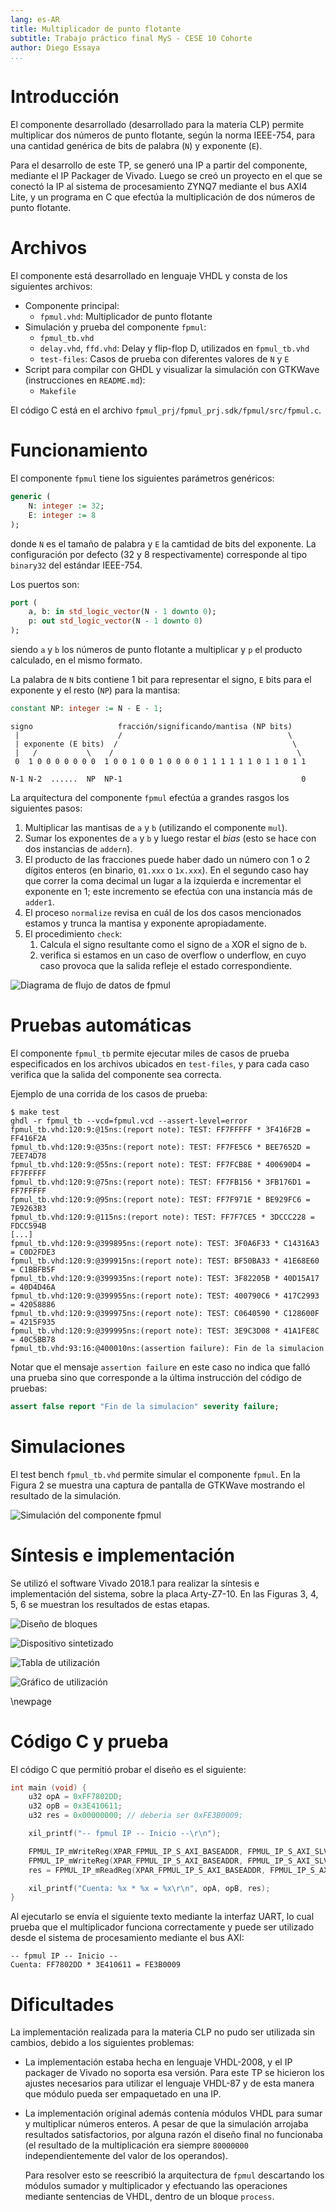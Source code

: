 ```yaml
---
lang: es-AR
title: Multiplicador de punto flotante
subtitle: Trabajo práctico final MyS - CESE 10 Cohorte
author: Diego Essaya
...
```


# Introducción

El componente desarrollado (desarrollado para la materia CLP) permite
multiplicar dos números de punto flotante, según la norma IEEE-754, para una
cantidad genérica de bits de palabra (`N`) y exponente (`E`).

Para el desarrollo de este TP, se generó una IP a partir del componente,
mediante el IP Packager de Vivado. Luego se creó un proyecto en el que se
conectó la IP al sistema de procesamiento ZYNQ7 mediante el bus AXI4 Lite,
y un programa en C que efectúa la multiplicación de dos números de punto
flotante.

# Archivos

El componente está desarrollado en lenguaje VHDL y consta de los siguientes
archivos:

* Componente principal:
    * `fpmul.vhd`: Multiplicador de punto flotante
* Simulación y prueba del componente `fpmul`:
    * `fpmul_tb.vhd`
    * `delay.vhd`, `ffd.vhd`: Delay y flip-flop D, utilizados en `fpmul_tb.vhd`
    * `test-files`: Casos de prueba con diferentes valores de `N` y `E`
* Script para compilar con GHDL y visualizar la simulación con GTKWave
  (instrucciones en `README.md`):
    * `Makefile`

El código C está en el archivo `fpmul_prj/fpmul_prj.sdk/fpmul/src/fpmul.c`.

# Funcionamiento

El componente `fpmul` tiene los siguientes parámetros genéricos:

```vhdl
generic (
    N: integer := 32;
    E: integer := 8
);
```

donde `N` es el tamaño de palabra y `E` la camtidad de bits del exponente.
La configuración por defecto (32 y 8 respectivamente) corresponde al tipo
`binary32` del estándar IEEE-754.

Los puertos son:

```vhdl
port (
    a, b: in std_logic_vector(N - 1 downto 0);
    p: out std_logic_vector(N - 1 downto 0)
);
```

siendo `a` y `b` los números de punto flotante a multiplicar y `p` el producto
calculado, en el mismo formato.

La palabra de `N` bits contiene 1 bit para representar el signo, `E` bits para
el exponente y el resto (`NP`) para la mantisa:

```vhdl
constant NP: integer := N - E - 1;
```

```
signo                   fracción/significando/mantisa (NP bits)
 |                      /                                     \
 | exponente (E bits)  /                                       \
 |   /           \    /                                         \
 0  1 0 0 0 0 0 0 0  1 0 0 1 0 0 1 0 0 0 0 1 1 1 1 1 1 0 1 1 0 1 1

N-1 N-2  ......  NP  NP-1                                        0
```

La arquitectura del componente `fpmul` efectúa a grandes rasgos los siguientes
pasos:

1. Multiplicar las mantisas de `a` y `b` (utilizando el componente `mul`).
1. Sumar los exponentes de `a` y `b` y luego restar el _bias_ (esto se hace con
   dos instancias de `addern`).
1. El producto de las fracciones puede haber dado un número con 1 o 2 dígitos
   enteros (en binario, `01.xxx` o `1x.xxx`). En el segundo caso hay que correr
   la coma decimal un lugar a la izquierda e incrementar el exponente en 1;
   este incremento se efectúa con una instancia más de `adder1`.
1. El proceso `normalize` revisa en cuál de los dos casos mencionados estamos y
   trunca la mantisa y exponente apropiadamente.
1. El procedimiento `check`:
   1. Calcula el signo resultante como el signo de `a` XOR el signo de `b`.
   1. verifica si estamos en un caso de overflow o underflow,
      en cuyo caso provoca que la salida refleje el estado correspondiente.

![Diagrama de flujo de datos de `fpmul`](diagrama.png)

# Pruebas automáticas

El componente `fpmul_tb` permite ejecutar miles de casos de prueba especificados en
los archivos ubicados en `test-files`, y para cada caso verifica que la salida
del componente sea correcta.

Ejemplo de una corrida de los casos de prueba:

```
$ make test
ghdl -r fpmul_tb --vcd=fpmul.vcd --assert-level=error
fpmul_tb.vhd:120:9:@15ns:(report note): TEST: FF7FFFFF * 3F416F2B = FF416F2A
fpmul_tb.vhd:120:9:@35ns:(report note): TEST: FF7FE5C6 * BEE7652D = 7EE74D78
fpmul_tb.vhd:120:9:@55ns:(report note): TEST: FF7FCB8E * 400690D4 = FF7FFFFF
fpmul_tb.vhd:120:9:@75ns:(report note): TEST: FF7FB156 * 3FB176D1 = FF7FFFFF
fpmul_tb.vhd:120:9:@95ns:(report note): TEST: FF7F971E * BE929FC6 = 7E9263B3
fpmul_tb.vhd:120:9:@115ns:(report note): TEST: FF7F7CE5 * 3DCCC228 = FDCC594B
[...]
fpmul_tb.vhd:120:9:@399895ns:(report note): TEST: 3F0A6F33 * C14316A3 = C0D2FDE3
fpmul_tb.vhd:120:9:@399915ns:(report note): TEST: BF50BA33 * 41E68E60 = C1BBFB5F
fpmul_tb.vhd:120:9:@399935ns:(report note): TEST: 3F82205B * 40D15A17 = 40D4D46A
fpmul_tb.vhd:120:9:@399955ns:(report note): TEST: 400790C6 * 417C2993 = 42058886
fpmul_tb.vhd:120:9:@399975ns:(report note): TEST: C0640590 * C128600F = 4215F935
fpmul_tb.vhd:120:9:@399995ns:(report note): TEST: 3E9C3D08 * 41A1FE8C = 40C5BB78
fpmul_tb.vhd:93:16:@400010ns:(assertion failure): Fin de la simulacion
```

Notar que el mensaje `assertion failure` en este caso no indica que falló una
prueba sino que corresponde a la última instrucción del código de pruebas:

```vhdl
assert false report "Fin de la simulacion" severity failure;
```

# Simulaciones

El test bench `fpmul_tb.vhd` permite simular el componente `fpmul`.
En la Figura 2 se muestra una captura de pantalla de GTKWave mostrando el
resultado de la simulación.

![Simulación del componente `fpmul`](simulacion-fpmul.png)

# Síntesis e implementación

Se utilizó el software Vivado 2018.1 para realizar la síntesis e implementación
del sistema, sobre la placa Arty-Z7-10. En las Figuras 3, 4, 5, 6 se muestran
los resultados de estas etapas.

![Diseño de bloques](block-design.png)

![Dispositivo sintetizado](device.png)

![Tabla de utilización](utilization-table.png)

![Gráfico de utilización](utilization-graph.png)

\newpage

# Código C y prueba

El código C que permitió probar el diseño es el siguiente:

```c
int main (void) {
	u32 opA = 0xFF7802DD;
	u32 opB = 0x3E410611;
	u32 res = 0x00000000; // deberia ser 0xFE3B0009;

    xil_printf("-- fpmul IP -- Inicio --\r\n");

    FPMUL_IP_mWriteReg(XPAR_FPMUL_IP_S_AXI_BASEADDR, FPMUL_IP_S_AXI_SLV_REG0_OFFSET, opA);
    FPMUL_IP_mWriteReg(XPAR_FPMUL_IP_S_AXI_BASEADDR, FPMUL_IP_S_AXI_SLV_REG1_OFFSET, opB);
    res = FPMUL_IP_mReadReg(XPAR_FPMUL_IP_S_AXI_BASEADDR, FPMUL_IP_S_AXI_SLV_REG2_OFFSET);

    xil_printf("Cuenta: %x * %x = %x\r\n", opA, opB, res);
}
```

Al ejecutarlo se envía el siguiente texto mediante la interfaz UART, lo cual
prueba que el multiplicador funciona correctamente y puede ser utilizado desde
el sistema de procesamiento mediante el bus AXI:

```
-- fpmul IP -- Inicio --
Cuenta: FF7802DD * 3E410611 = FE3B0009
```

# Dificultades

La implementación realizada para la materia CLP no pudo ser utilizada sin
cambios, debido a los siguientes problemas:

* La implementación estaba hecha en lenguaje VHDL-2008, y el IP packager de
  Vivado no soporta esa versión. Para este TP se hicieron los ajustes
  necesarios para utilizar el lenguaje VHDL-87 y de esta manera que módulo
  pueda ser empaquetado en una IP.

* La implementación original además contenía módulos VHDL para sumar y
  multiplicar números enteros. A pesar de que la simulación arrojaba resultados
  satisfactorios, por alguna razón el diseño final no funcionaba
  (el resultado de la multiplicación era siempre `80000000` independientemente del
  valor de los operandos).

  Para resolver esto se reescribió la arquitectura de `fpmul` descartando los
  módulos sumador y multiplicador y efectuando las operaciones mediante
  sentencias de VHDL, dentro de un bloque `process`.
